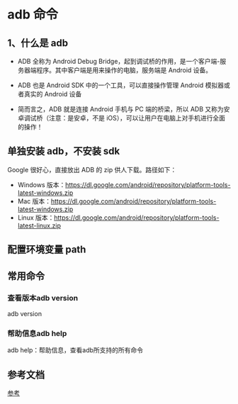 # adb 命令

## 1、什么是 adb

- ADB 全称为 Android Debug Bridge，起到调试桥的作用，是一个客户端-服务器端程序。其中客户端是用来操作的电脑，服务端是 Android 设备。

- ADB 也是 Android SDK 中的一个工具，可以直接操作管理 Android 模拟器或者真实的 Android 设备

- 简而言之，ADB 就是连接 Android 手机与 PC 端的桥梁，所以 ADB 又称为安卓调试桥（注意：是安卓，不是 iOS），可以让用户在电脑上对手机进行全面的操作！

## 单独安装 adb，不安装 sdk

Google 很好心，直接放出 ADB 的 zip 供人下载。路径如下：

- Windows 版本：https://dl.google.com/android/repository/platform-tools-latest-windows.zip
- Mac 版本：https://dl.google.com/android/repository/platform-tools-latest-windows.zip
- Linux 版本：https://dl.google.com/android/repository/platform-tools-latest-linux.zip

## 配置环境变量 path

## 常用命令

### 查看版本adb version

adb version

### 帮助信息adb help
adb help：帮助信息，查看adb所支持的所有命令

## 参考文档

[参考](https://blog.csdn.net/weixin_37600187/article/details/127987889)
